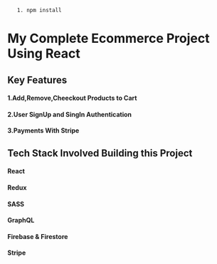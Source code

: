 ```
   1. npm install 
```

# My Complete Ecommerce Project Using React
## Key Features
#### 1.Add,Remove,Cheeckout Products to Cart
#### 2.User SignUp and SingIn Authentication
#### 3.Payments With Stripe

## Tech Stack Involved Building this Project
#### React 
#### Redux
#### SASS
#### GraphQL
#### Firebase & Firestore
#### Stripe


